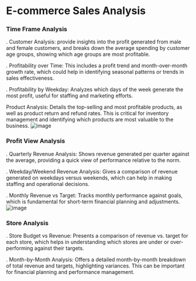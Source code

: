 # E-commerce Sales Analysis

### Time Frame Analysis
 
. Customer Analysis:  provide insights into the profit generated from male and female 
customers, and breaks down the average spending by customer age groups, showing which age 
groups are most profitable. 

. Profitability over Time: This includes a profit trend and month-over-month growth rate, 
which could help in identifying seasonal patterns or trends in sales effectiveness. 

. Profitability by Weekday: Analyzes which days of the week generate the most profit, 
useful for staffing and marketing efforts. 

Product Analysis: Details the top-selling and most profitable products, as well as product 
return and refund rates. This is critical for inventory management and identifying which 
products are most valuable to the business. 
![image](https://github.com/user-attachments/assets/3b262850-f5f9-4d66-814e-6fa293aafae6)


### Profit View Analysis

  . Quarterly Revenue Analysis: Shows revenue generated per quarter against the average, 
providing a quick view of performance relative to the norm. 

. Weekday/Weekend Revenue Analysis: Gives a comparison of revenue generated on 
weekdays versus weekends, which can help in making staffing and operational decisions. 

. Monthly Revenue vs Target: Tracks monthly performance against goals, which is 
fundamental for short-term financial planning and adjustments.
![image](https://github.com/user-attachments/assets/ade14c80-68c0-4aee-bdf1-a18172fd7ba2)


### Store Analysis

. Store Budget vs Revenue: Presents a comparison of revenue vs. target for each store, 
which helps in understanding which stores are under or over-performing against their targets. 

. Month-by-Month Analysis: Offers a detailed month-by-month breakdown of total 
revenue and targets, highlighting variances. This can be important for financial planning and 
performance management. 

